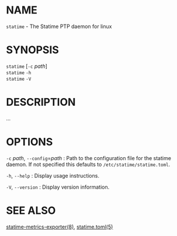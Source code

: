 <!-- ---
title: STATIME(8) statime 0.4.0 | statime
--- -->

# NAME

`statime` - The Statime PTP daemon for linux

# SYNOPSIS
`statime` [`-c` *path*] \
`statime` `-h` \
`statime` `-V`

# DESCRIPTION

...

# OPTIONS
`-c` *path*, `--config`=*path*
:   Path to the configuration file for the statime daemon. If not specified this
    defaults to `/etc/statime/statime.toml`.

`-h`, `--help`
:   Display usage instructions.

`-V`, `--version`
:   Display version information.

# SEE ALSO

[statime-metrics-exporter(8)](statime-metrics-exporter.8.md), [statime.toml(5)](statime.toml.5.md)